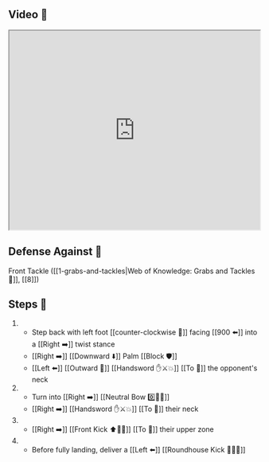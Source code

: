 ## Video 🎥

<iframe src="https://www.youtube.com/embed/YHISUH8MuqU" width="100%" height="400"></iframe>

## Defense Against 🤺

Front Tackle ([[1-grabs-and-tackles|Web of Knowledge: Grabs and Tackles 🤝]], [[8]])

## Steps 👣

1. - Step back with left foot [[counter-clockwise 🔄]] facing [[900 ⬅️]] into a [[Right ➡️]] twist stance 
    - [[Right ➡️]] [[Downward ⬇️]] Palm [[Block 🛡️]] 
    - [[Left ⬅️]] [[Outward 🔼]] [[Handsword ✋⚔️💥]] [[To 🎯]] the opponent's neck
2. - Turn into [[Right ➡️]] [[Neutral Bow 0️⃣🧍‍♂️]] 
    - [[Right ➡️]] [[Handsword ✋⚔️💥]] [[To 🎯]] their neck
3. - [[Right ➡️]] [[Front Kick ⬆️🦶💥]] [[To 🎯]] their upper zone
4. - Before fully landing, deliver a [[Left ⬅️]] [[Roundhouse Kick 🔄🦶💥]]
